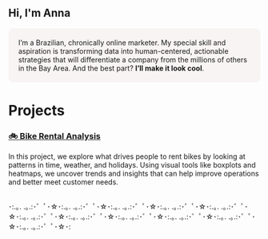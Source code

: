 

## Hi, I'm Anna

<div style="background-color: #f8f4f4; padding: 20px; border-radius: 10px; margin-bottom: 30px;">
I’m a Brazilian, chronically online marketer.  
My special skill and aspiration is transforming data into human-centered, actionable strategies that will differentiate a company from the millions of others in the Bay Area.  
And the best part? <strong>I’ll make it look cool</strong>.

</div>

# Projects

### [🚲 Bike Rental Analysis](./project/bikes)

In this project, we explore what drives people to rent bikes by looking at patterns in time, weather, and holidays. Using visual tools like boxplots and heatmaps, we uncover trends and insights that can help improve operations and better meet customer needs.

<div style="margin-top: 30px;">

･:.｡. .｡.:･゜ﾟ･☆･:.｡. .｡.:･゜ﾟ･☆･:.｡. .｡.:･゜ﾟ･☆･:.｡. .｡.:･゜ﾟ･☆･:.｡. .｡.:･゜ﾟ･☆･:.｡. .｡.:･゜ﾟ･☆･:.｡. .｡.:･゜ﾟ･☆･:.｡. .｡.:･゜ﾟ･☆･:.｡. .｡.:･゜ﾟ･☆･:.｡. .｡.:･゜ﾟ･☆･:.｡. .｡.:･゜ﾟ･☆･:
</div>

